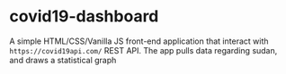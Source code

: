 # covid19-dashboard

A simple HTML/CSS/Vanilla JS front-end application that interact with ``https://covid19api.com/`` REST API.
The app pulls data regarding sudan, and draws a statistical graph
